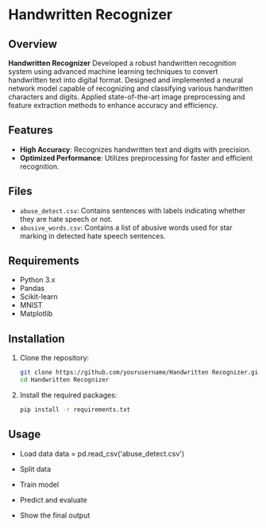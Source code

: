 ﻿# Handwritten Recognizer

## Overview
**Handwritten Recognizer** Developed a robust handwritten recognition system using advanced machine learning techniques to convert handwritten text into digital format.
Designed and implemented a neural network model capable of recognizing and classifying various handwritten characters and digits.
Applied state-of-the-art image preprocessing and feature extraction methods to enhance accuracy and efficiency.

## Features
- **High Accuracy**: Recognizes handwritten text and digits with precision.
- **Optimized Performance**: Utilizes preprocessing for faster and efficient recognition.

## Files
- `abuse_detect.csv`: Contains sentences with labels indicating whether they are hate speech or not.
- `abusive_words.csv`: Contains a list of abusive words used for star marking in detected hate speech sentences.

## Requirements
- Python 3.x
- Pandas
- Scikit-learn
- MNIST
- Matplotlib

## Installation
1. Clone the repository:
    ```sh
    git clone https://github.com/yourusername/Handwritten Recognizer.git
    cd Handwritten Recognizer
    ```
2. Install the required packages:
    ```sh
    pip install -r requirements.txt
    ```

## Usage

- Load data
  data = pd.read_csv('abuse_detect.csv')

- Split data

- Train model

- Predict and evaluate

- Show the final output
